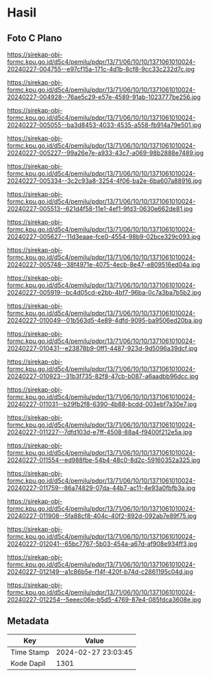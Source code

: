 # Hasil

## Foto C Plano

https://sirekap-obj-formc.kpu.go.id/d5c4/pemilu/pdpr/13/71/06/10/10/1371061010024-20240227-004755--e97cf15a-171c-4d1b-8cf8-9cc33c232d7c.jpg

https://sirekap-obj-formc.kpu.go.id/d5c4/pemilu/pdpr/13/71/06/10/10/1371061010024-20240227-004928--76ae5c29-e57e-4589-91ab-1023777be256.jpg

https://sirekap-obj-formc.kpu.go.id/d5c4/pemilu/pdpr/13/71/06/10/10/1371061010024-20240227-005055--ba3d8453-4033-4535-a558-fb914a79e501.jpg

https://sirekap-obj-formc.kpu.go.id/d5c4/pemilu/pdpr/13/71/06/10/10/1371061010024-20240227-005227--99a26e7e-a933-43c7-a069-98b2888e7489.jpg

https://sirekap-obj-formc.kpu.go.id/d5c4/pemilu/pdpr/13/71/06/10/10/1371061010024-20240227-005334--3c2c93a8-3254-4f06-ba2e-6ba607a88916.jpg

https://sirekap-obj-formc.kpu.go.id/d5c4/pemilu/pdpr/13/71/06/10/10/1371061010024-20240227-005513--621d4f58-11e1-4ef1-9fd3-0630e662de81.jpg

https://sirekap-obj-formc.kpu.go.id/d5c4/pemilu/pdpr/13/71/06/10/10/1371061010024-20240227-005627--11d3eaae-fce0-4554-98b9-02bce329c093.jpg

https://sirekap-obj-formc.kpu.go.id/d5c4/pemilu/pdpr/13/71/06/10/10/1371061010024-20240227-005748--38f4971e-4075-4ecb-8e47-e809516ed04a.jpg

https://sirekap-obj-formc.kpu.go.id/d5c4/pemilu/pdpr/13/71/06/10/10/1371061010024-20240227-005919--bc4d05cd-e2bb-4bf7-96ba-0c7a3ba7b5b2.jpg

https://sirekap-obj-formc.kpu.go.id/d5c4/pemilu/pdpr/13/71/06/10/10/1371061010024-20240227-010049--01b563d5-4e89-4dfd-9095-ba9506ed20ba.jpg

https://sirekap-obj-formc.kpu.go.id/d5c4/pemilu/pdpr/13/71/06/10/10/1371061010024-20240227-010431--e23878b9-0ff1-4487-923d-9d5096a39dcf.jpg

https://sirekap-obj-formc.kpu.go.id/d5c4/pemilu/pdpr/13/71/06/10/10/1371061010024-20240227-010923--31b3f735-82f8-47cb-b087-a6aadbb96dcc.jpg

https://sirekap-obj-formc.kpu.go.id/d5c4/pemilu/pdpr/13/71/06/10/10/1371061010024-20240227-011031--b29fb2f8-6390-4b88-bcdd-003ebf7a30e7.jpg

https://sirekap-obj-formc.kpu.go.id/d5c4/pemilu/pdpr/13/71/06/10/10/1371061010024-20240227-011227--7dfd103d-e7ff-4508-88a4-f9400f212e5a.jpg

https://sirekap-obj-formc.kpu.go.id/d5c4/pemilu/pdpr/13/71/06/10/10/1371061010024-20240227-011554--ed988fbe-54b4-48c0-8d2c-59160352a325.jpg

https://sirekap-obj-formc.kpu.go.id/d5c4/pemilu/pdpr/13/71/06/10/10/1371061010024-20240227-011759--86a74829-07da-44b7-ac11-4e93a0fbfb3a.jpg

https://sirekap-obj-formc.kpu.go.id/d5c4/pemilu/pdpr/13/71/06/10/10/1371061010024-20240227-011908--5fa88cf8-404c-40f2-892d-092ab7e89f75.jpg

https://sirekap-obj-formc.kpu.go.id/d5c4/pemilu/pdpr/13/71/06/10/10/1371061010024-20240227-012041--65bc7767-5b03-454a-a67d-af908e934ff3.jpg

https://sirekap-obj-formc.kpu.go.id/d5c4/pemilu/pdpr/13/71/06/10/10/1371061010024-20240227-012149--a1c86b5e-f14f-420f-b74d-c2861195c04d.jpg

https://sirekap-obj-formc.kpu.go.id/d5c4/pemilu/pdpr/13/71/06/10/10/1371061010024-20240227-012254--5eeec06e-b5d5-4769-87e4-085fdca3608e.jpg


## Metadata

| Key        | Value               |
| ---------- | ------------------- |
| Time Stamp | 2024-02-27 23:03:45 |
| Kode Dapil | 1301                |



